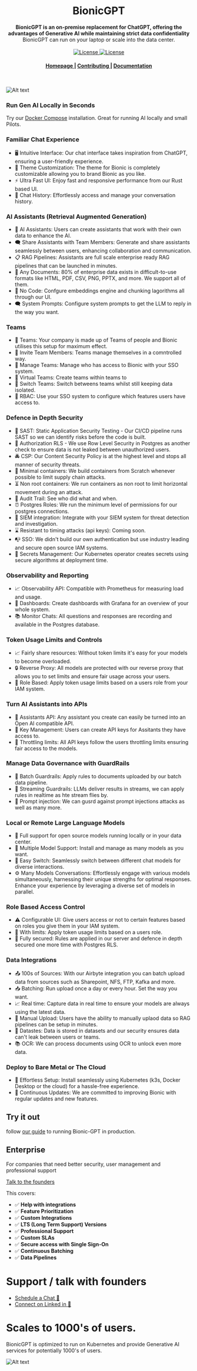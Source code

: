 <h1 align="center">BionicGPT</h1>
<div align="center">
 <strong>
   BionicGPT is an on-premise replacement for ChatGPT, offering the advantages of Generative AI while maintaining strict data confidentiality
 </strong>
 BionicGPT can run on your laptop or scale into the data center. 
</div>

<br />

<div align="center">
  <!-- License -->
  <a href="https://github.com/purton-tech/bionic-gpt#License">
    <img src="https://img.shields.io/badge/License-MIT-green.svg" alt="License">
  </a>
  <a href="https://github.com/purton-tech/bionic-gpt#License">
    <img src="https://img.shields.io/badge/License-Apache-green.svg" alt="License">
  </a>
</div>

<div align="center">
  <h4>
    <a href="https://bionic-gpt.com">
      Homepage
    </a>
    |
    <a href="https://github.com/bionic-gpt/bionic-gpt/blob/main/CONTRIBUTING.md">
      Contributing
    </a>
    |
    <a href="https://bionic-gpt.com/docs/">
      Documentation
    </a>
  </h4>
</div>

<br />

![Alt text](crates/static-website/assets/landing-page/bionic-console.png "BionicGPT Screenshot")

<!-- Features -->

### Run Gen AI Locally in Seconds

Try our [Docker Compose](https://bionic-gpt.com/docs/running-locally/docker-compose/) installation. Great for running AI locally and small Pilots.

### Familiar Chat Experience

- 🖥️ Intuitive Interface: Our chat interface takes inspiration from ChatGPT, ensuring a user-friendly experience.
- 🌈 Theme Customization: The theme for Bionic is completely customizable allowing you to brand Bionic as you like.
- ⚡ Ultra Fast UI: Enjoy fast and responsive performance from our Rust based UI.
- 📜 Chat History: Effortlessly access and manage your conversation history.

### AI Assistants (Retrieval Augmented Generation)

- 🤖 AI Assistants: Users can create assistants that work with their own data to enhance the AI.
- 🗨️ Share Assistants with Team Members: Generate and share assistants seamlessly between users, enhancing collaboration and communication.
- 📋 RAG Pipelines: Assistants are full scale enterprise ready RAG pipelines that can be launched in minutes.
- 📑 Any Documents: 80% of enterprise data exists in difficult-to-use formats like HTML, PDF, CSV, PNG, PPTX, and more. We support all of them.
- 💾 No Code: Confgure embeddings engine and chunking lagorithms all through our UI.
- 🗨️ System Prompts: Configure system prompts to get the LLM to reply in the way you want.

### Teams

- 👫 Teams: Your company is made up of Teams of people and Bionic utilises this setup for maximum effect.
- 👫 Invite Team Members: Teams manage themselves in a comntrolled way.
- 🙋 Manage Teams: Manage who has access to Bionic with your SSO system.
- 👬 Virtual Teams: Create teams within teams to 
- 🚠 Switch Teams: Switch betweens teams whilst still keeping data isolated.
- 🚓 RBAC: Use your SSO system to configure which features users have access to.

### Defence in Depth Security

- 👮 SAST: Static Application Security Testing - Our CI/CD pipeline runs SAST so we can identify risks before the code is built.
- 📢 Authorization RLS - We use Row Level Security in Postgres as another check to ensure data is not leaked between unauthorized users.
- 🚔 CSP: Our Content Security Policy is at the highest level and stops all manner of security threats.
- 🐳 Minimal containers: We build containers from Scratch whenever possible to limit supply chain attacks.
- ⏳ Non root containers: We run containers as non root to limit horizontal movement during an attack.
- 👮 Audit Trail: See who did what and when.
- ⏰ Postgres Roles: We run the minimum level of permissions for our postgres connections.
- 📣 SIEM integration: Integrate with your SIEM system for threat detection and investigation.
- ⌛ Resistant to timing attacks (api keys): Coming soon.
- 📭 SSO: We didn't build our own authentication but use industry leading and secure open source IAM systems.
- 👮 Secrets Management: Our Kubernetes operator creates secrets using secure algorithms at deployment time.

### Observability and Reporting

- 📈 Observability API: Compatible with Prometheus for measuring load and usage.
- 🤖 Dashboards: Create dashboards with Grafana for an overview of your whole system.
- 📚 Monitor Chats: All questions and responses are recording and available in the Postgres database.

### Token Usage Limits and Controls

- 📈 Fairly share resources: Without token limits it's easy for your models to become overloaded.
- 🔒 Reverse Proxy: All models are protected with our reverse proxy that allows you to set limits and ensure fair usage across your users.
- 👮 Role Based: Apply token usage limits based on a users role from your IAM system.

### Turn AI Assistants into APIs

- 🔐 Assistants API: Any assistant you create can easily be turned into an Open AI compatible API.
- 🔑 Key Management: Users can create API keys for Assitants they have access to.
- 🔏 Throttling limits: All API keys follow the users throttling limits ensuring fair access to the models.


### Manage Data Governance with GuardRails

- 📁 Batch Guardrails: Apply rules to documents uploaded by our batch data pipeline.
- 🏅 Streaming Guardrails: LLMs deliver results in streams, we can apply rules in realtime as hte stream flies by.
- 👾 Prompt injection: We can gusrd against prompt injections attacks as well as many more.


### Local or Remote Large Language Models

- 🤖 Full support for open source models running locally or in your data center.
- 🌟 Multiple Model Support: Install and manage as many models as you want.
- 👾 Easy Switch: Seamlessly switch between different chat models for diverse interactions.
- ⚙️ Many Models Conversations: Effortlessly engage with various models simultaneously, harnessing their unique strengths for optimal responses. Enhance your experience by leveraging a diverse set of models in parallel.

### Role Based Access Control

- ⚠️ Configurable UI: Give users access or not to certain features based on roles you give them in your IAM system.
- 🚦 With limits: Apply token usage limits based on a users role.
- 🎫 Fully secured: Rules are applied in our server and defence in depth secured one more time with Postgres RLS.

### Data Integrations

- 📤 100s of Sources: With our Airbyte integration you can batch upload data from sources such as Sharepoint, NFS, FTP, Kafka and more.
- 📥 Batching: Run upload once a day or every hour. Set the way you want.
- 📈 Real time: Capture data in real time to ensure your models are always using the latest data.
- 🚆 Manual Upload: Users have the ability to manually uplaod data so RAG pipelines can be setup in minutes.
- 🍟 Datastes: Data is stored in datasets and our security ensures data can't leak between users or teams.
- 📚 OCR: We can process documents using OCR to unlock even more data.

### Deploy to Bare Metal or The Cloud

- 🚀 Effortless Setup: Install seamlessly using Kubernetes (k3s, Docker Desktop or the cloud) for a hassle-free experience.
- 🌟 Continuous Updates: We are committed to improving Bionic with regular updates and new features.

<!-- Try it out -->
## Try it out

follow [our guide](https://bionic-gpt.com/docs/) to running Bionic-GPT in production.

## Enterprise

For companies that need better security, user management and professional support

[Talk to the founders](https://calendly.com/bionicgpt)

This covers: 
- ✅ **Help with integrations**
- ✅ **Feature Prioritization**
- ✅ **Custom Integrations**
- ✅ **LTS (Long Term Support) Versions**
- ✅ **Professional Support**
- ✅ **Custom SLAs**
- ✅ **Secure access with Single Sign-On**
- ✅ **Continuous Batching**
- ✅ **Data Pipelines**

# Support / talk with founders

- [Schedule a Chat 👋](https://calendly.com/bionicgpt)
- [Connect on Linked in 💭](https://www.linkedin.com/in/kulbinderdio/)

# Scales to 1000's of users.

BionicGPT is optimized to run on Kubernetes and provide Generative AI services for potentially 1000's of users.

![Alt text](crates/static-website/assets/landing-page/bionic-startup-k9s.png "Bionic in Kubernetes")
